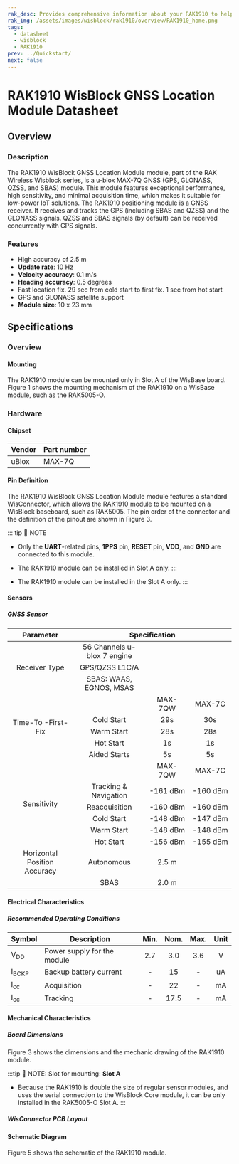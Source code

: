 ```yaml
---
rak_desc: Provides comprehensive information about your RAK1910 to help you use it. This information includes technical specifications, characteristics, and requirements, and it also discusses the device's components.
rak_img: /assets/images/wisblock/rak1910/overview/RAK1910_home.png
tags:
  - datasheet
  - wisblock
  - RAK1910
prev: ../Quickstart/
next: false
---
```


# RAK1910 WisBlock GNSS Location Module Datasheet

## Overview

### Description
The RAK1910 WisBlock GNSS Location Module module, part of the RAK Wireless Wisblock series, is a u-blox MAX-7Q GNSS (GPS, GLONASS, QZSS, and SBAS) module. This module features exceptional performance, high sensitivity, and minimal acquisition time, which makes it suitable for low-power IoT solutions. The RAK1910 positioning module is a GNSS receiver. It receives and tracks the GPS (including SBAS and QZSS) and the GLONASS signals. QZSS and SBAS signals (by default) can be received concurrently with GPS signals.

### Features
* High accuracy of 2.5&nbsp;m
* **Update rate**: 10&nbsp;Hz
* **Velocity accuracy**: 0.1&nbsp;m/s
* **Heading accuracy**: 0.5 degrees
* Fast location fix. 29&nbsp;sec from cold start to first fix. 1&nbsp;sec from hot start
* GPS and GLONASS satellite support
* **Module size**: 10 x 23&nbsp;mm

## Specifications

### Overview
<!-- Insert Picture of Sensor with its dimensions -->

#### Mounting
The RAK1910 module can be mounted only in Slot A of the WisBase board. Figure 1 shows the mounting mechanism of the RAK1910 on a WisBase module, such as the RAK5005-O.

<rk-img
  src="/assets/images/wisblock/rak1910/datasheet/RAK1910_mounting.png"
  width="50%"
  caption="RAK1910 WisBlock GNSS Location Module Mounting"
/>

### Hardware

#### Chipset

| Vendor | Part number |
| --     | --          |
| uBlox  | MAX-7Q      |

#### Pin Definition
The RAK1910 WisBlock GNSS Location Module module features a standard WisConnector, which allows the RAK1910 module to be mounted on a WisBlock baseboard, such as RAK5005. The pin order of the connector and the definition of the pinout are shown in Figure 3.

<rk-img
  src="/assets/images/wisblock/rak1910/datasheet/RAK1910_pin.png"
  width="70%"
  caption="RAK1910 WisBlock GNSS Location Module Pinout Diagram"
/>

::: tip 📝 NOTE
- Only the **UART**-related pins, **1PPS** pin, **RESET** pin, **VDD**, and **GND** are connected to this module.
- The RAK1910 module can be installed in Slot A only.
:::

- The RAK1910 module can be installed in the Slot A only.
:::

#### Sensors
##### GNSS Sensor
<table style="text-align: center">
<thead>
  <tr>
    <th>Parameter</th>
    <th colspan="3">Specification</th>
  </tr>
</thead>
<tbody>
  <tr>
    <td rowspan="3">Receiver Type</td>
    <td>56 Channels u-blox 7 engine</td>
    <td></td>
    <td></td>
  </tr>
  <tr>
    <td>GPS/QZSS L1C/A</td>
    <td></td>
    <td></td>
  </tr>
  <tr>
    <td>SBAS: WAAS, EGNOS, MSAS</td>
    <td></td>
    <td></td>
  </tr>
  <tr>
    <td rowspan="5">Time-To -First-Fix</td>
    <td></td>
    <td>MAX-7QW</td>
    <td>MAX-7C</td>
  </tr>
  <tr>
    <td>Cold Start</td>
    <td>29s</td>
    <td>30s</td>
  </tr>
  <tr>
    <td>Warm Start</td>
    <td>28s</td>
    <td>28s</td>
  </tr>
  <tr>
    <td>Hot Start</td>
    <td>1s</td>
    <td>1s</td>
  </tr>
  <tr>
    <td>Aided Starts</td>
    <td>5s</td>
    <td>5s</td>
  </tr>
  <tr>
    <td rowspan="6">Sensitivity</td>
    <td></td>
    <td>MAX-7QW</td>
    <td>MAX-7C</td>
  </tr>
  <tr>
    <td>Tracking &amp; Navigation</td>
    <td>-161&nbsp;dBm</td>
    <td>-160&nbsp;dBm</td>
  </tr>
  <tr>
    <td>Reacquisition</td>
    <td>-160&nbsp;dBm</td>
    <td>-160&nbsp;dBm</td>
  </tr>
  <tr>
    <td>Cold Start</td>
    <td>-148&nbsp;dBm</td>
    <td>-147&nbsp;dBm</td>
  </tr>
  <tr>
    <td>Warm Start</td>
    <td>-148&nbsp;dBm</td>
    <td>-148&nbsp;dBm</td>
  </tr>
  <tr>
    <td>Hot Start</td>
    <td>-156&nbsp;dBm</td>
    <td>-155&nbsp;dBm</td>
  </tr>
  <tr>
    <td>Horizontal Position Accuracy</td>
    <td>Autonomous</td>
    <td>2.5&nbsp;m</td>
    <td></td>
  </tr>
  <tr>
    <td></td>
    <td>SBAS</td>
    <td>2.0&nbsp;m</td>
    <td></td>
  </tr>
</tbody>
</table>

#### Electrical Characteristics

##### Recommended Operating Conditions

| Symbol           | Description                 | Min. | Nom. | Max. | Unit |
| ---------------- | --------------------------- | :--: | :--: | :--: | :--: |
| V<sub>DD</sub>   | Power supply for the module | 2.7  | 3.0  | 3.6  |  V   |
| I<sub>BCKP</sub> | Backup battery current      |  -   |  15  |  -   |  uA  |
| I<sub>cc</sub>   | Acquisition                 |  -   |  22  |  -   |  mA  |
| I<sub>cc</sub>   | Tracking                    |  -   | 17.5 |  -   |  mA  |

#### Mechanical Characteristics

##### Board Dimensions

Figure 3 shows the dimensions and the mechanic drawing of the RAK1910 module.

<rk-img
  src="/assets/images/wisblock/rak1910/datasheet/RAK1910_mechanic_drawing.png"
  width="60%"
  caption="RAK1910 WisBlock GNSS Location Module Mechanic Drawing"
/>

:::tip 📝 NOTE:
Slot for mounting: **Slot A**
- Because the RAK1910 is double the size of regular sensor modules, and uses the serial connection to the WisBlock Core module, it can be only installed in the RAK5005-O Slot A.
:::

##### WisConnector PCB Layout

<rk-img
  src="/assets/images/wisblock/rak1910/datasheet/MxxS1003K6M.png"
  width="100%"
  caption="WisConnector PCB footprint and recommendations"
/>

#### Schematic Diagram
Figure 5 shows the schematic of the RAK1910 module.

<rk-img
  src="/assets/images/wisblock/rak1910/datasheet/rak1910_schematic.png"
  width="100%"
  caption="RAK1910 WisBlock GNSS Location Module Schematic"
/>  
